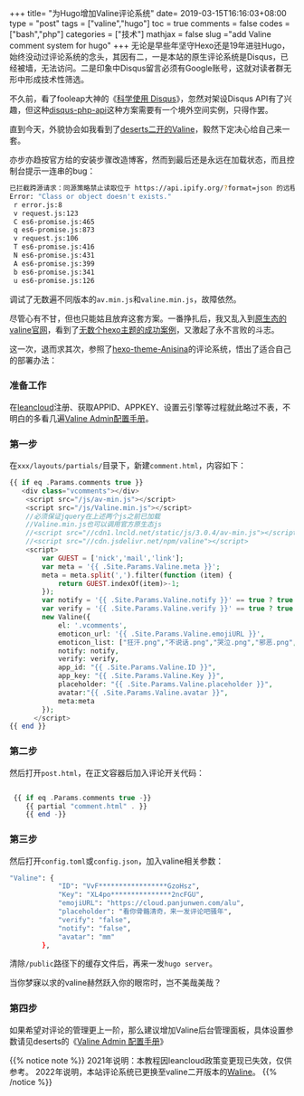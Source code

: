 +++
title= "为Hugo增加Valine评论系统"
date= 2019-03-15T16:16:03+08:00
type = "post"
tags = ["valine","hugo"]
toc = true
comments = false
codes =["bash","php"]
categories = ["技术"]
mathjax = false
slug ="add Valine comment system for hugo"
+++
无论是早些年坚守Hexo还是19年进驻Hugo，始终没动过评论系统的念头，其因有二，一是本站的原生评论系统是Disqus，已经被墙，无法访问。二是印象中Disqus留言必须有Google账号，这就对读者群无形中形成技术性筛选。

不久前，看了fooleap大神的《[科学使用 Disqus](https://blog.fooleap.org/use-disqus-correctly.html)》，忽然对架设Disqus API有了兴趣，但这种[disqus-php-api](https://github.com/fooleap/disqus-php-api)这种方案需要有一个境外空间实例，只得作罢。

直到今天，外貌协会如我看到了[deserts二开的Valine](https://deserts.io/diy-a-comment-system/#leanapp)，毅然下定决心给自己来一套。
<!--more-->
亦步亦趋按官方给的安装步骤改造博客，然而到最后还是永远在加载状态，而且控制台提示一连串的bug：

```bash
已拦截跨源请求：同源策略禁止读取位于 https://api.ipify.org/?format=json 的远程资源。（原因：CORS 请求未能成功）。[详细了解]
Error: "Class or object doesn't exists."
 r error.js:8
 v request.js:123
 C es6-promise.js:465
 q es6-promise.js:873
 v request.js:106
 T es6-promise.js:416
 N es6-promise.js:431
 A es6-promise.js:399
 b es6-promise.js:341
 u es6-promise.js:126
```
调试了无数遍不同版本的`av.min.js`和`valine.min.js`，故障依然。

尽管心有不甘，但也只能姑且放弃这套方案。一番挣扎后，我又乱入到[原生态的valine官网](https://valine.js.org/quickstart.html)，看到了[无数个hexo主题的成功案例](https://valine.js.org/hexo.html)，又激起了永不言败的斗志。

这一次，退而求其次，参照了[hexo-theme-Anisina](https://github.com/Haojen/hexo-theme-Anisina)的评论系统，悟出了适合自己的部署办法：

### 准备工作

在[leancloud](https://leancloud.cn/)注册、获取APPID、APPKEY、设置云引擎等过程就此略过不表，不明白的多看几遍[Valine Admin配置手册](https://deserts.io/valine-admin-document/)。

### 第一步

在`xxx/layouts/partials/`目录下，新建`comment.html`，内容如下：

```php
{{ if eq .Params.comments true }}
   <div class="vcomments"></div>
    <script src="/js/av-min.js"></script>
    <script src="/js/Valine.min.js"></script>
    //必须保证jquery在上述两个js之前已加载
    //Valine.min.js也可以调用官方原生态js
    //<script src="//cdn1.lncld.net/static/js/3.0.4/av-min.js"></script>
    //<script src="//cdn.jsdelivr.net/npm/valine"></script>
    <script>
        var GUEST = ['nick','mail','link'];
        var meta = '{{ .Site.Params.Valine.meta }}';
        meta = meta.split(',').filter(function (item) {
            return GUEST.indexOf(item)>-1;
        });
        var notify = '{{ .Site.Params.Valine.notify }}' == true ? true : false;
        var verify = '{{ .Site.Params.Valine.verify }}' == true ? true : false;
        new Valine({
            el: '.vcomments',
            emoticon_url: '{{ .Site.Params.Valine.emojiURL }}',
            emoticon_list: ["狂汗.png","不说话.png","哭泣.png","邪恶.png","吐舌.png","无奈.png","内伤.png","脸红.png","得意.png","汗.png","喜极而泣.png","赞一个.png","吐血倒地.png","喷水.png","黑线.png","中刀.png","中指.png","害羞.png","惊喜.png","扇耳光.png","瞅你.png"],
            notify: notify,
            verify: verify,
            app_id: "{{ .Site.Params.Valine.ID }}",
            app_key: "{{ .Site.Params.Valine.Key }}",
            placeholder: "{{ .Site.Params.Valine.placeholder }}",
            avatar:"{{ .Site.Params.Valine.avatar }}",
            meta:meta
        });
      </script>
{{ end }}
```
### 第二步

然后打开`post.html`，在正文容器后加入评论开关代码：

```php

 {{ if eq .Params.comments true -}}
    {{ partial "comment.html" . }}
    {{ end -}}
```
### 第三步

然后打开`config.toml`或`config.json`，加入valine相关参数：

```bash
"Valine": {
            "ID": "VvF*****************GzoHsz",
            "Key": "XL4po***************2ncFGU",
            "emojiURL": "https://cloud.panjunwen.com/alu",
            "placeholder": "看你骨骼清奇，来一发评论吧骚年",
            "verify": "false",
            "notify": "false",
            "avatar": "mm"
        },
```

清除`/public`路径下的缓存文件后，再来一发`hugo server`。

当你梦寐以求的valine赫然跃入你的眼帘时，岂不美哉美哉？

### 第四步
如果希望对评论的管理更上一阶，那么建议增加Valine后台管理面板，具体设置参数请见deserts的《[Valine Admin 配置手册](https://deserts.io/valine-admin-document/)》

{{% notice note %}}
2021年说明：本教程因leancloud政策变更现已失效，仅供参考。
2022年说明，本站评论系统已更换至valine二开版本的[Waline](https://waline.js.org/)。
{{% /notice %}}
